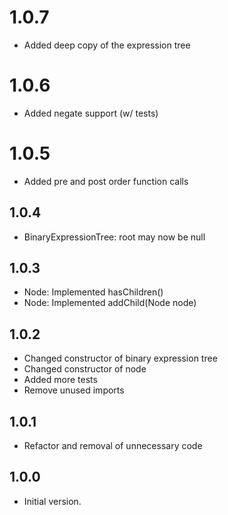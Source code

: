 # 1.0.7
- Added deep copy of the expression tree

# 1.0.6
- Added negate support (w/ tests)

# 1.0.5
- Added pre and post order function calls

## 1.0.4
- BinaryExpressionTree: root may now be null

## 1.0.3
- Node: Implemented hasChildren()
- Node: Implemented addChild(Node node)

## 1.0.2 
- Changed constructor of binary expression tree
- Changed constructor of node
- Added more tests
- Remove unused imports

## 1.0.1

- Refactor and removal of unnecessary code

## 1.0.0

- Initial version.

